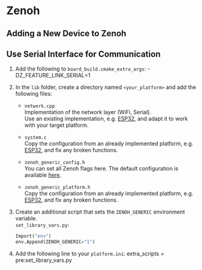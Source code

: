 # Zenoh

## Adding a New Device to Zenoh

## Use Serial Interface for Communication

1. Add the following to `board_build.cmake_extra_args`:
   -DZ_FEATURE_LINK_SERIAL=1

2. In the `lib` folder, create a directory named `<your_platform>` and add the following files:

   - `network.cpp`  
     Implementation of the network layer (WiFi, Serial).  
     Use an existing implementation, e.g. [ESP32](), and adapt it to work with your target platform.

   - `system.c`  
     Copy the configuration from an already implemented platform, e.g. [ESP32](), and fix any broken functions.

   - `zenoh_generic_config.h`  
     You can set all Zenoh flags here. The default configuration is available [here]().

   - `zenoh_generic_platform.h`  
     Copy the configuration from an already implemented platform, e.g. [ESP32](), and fix any broken functions.

3. Create an additional script that sets the `ZENOH_GENERIC` environment variable.  
   `set_library_vars.py`:
    ``` python
    Import("env")
    env.Append(ZENOH_GENERIC="1")
    ```
    
4. Add the following line to your `platform.ini`:
    extra_scripts = pre:set_library_vars.py